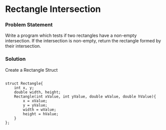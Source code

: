 # Rectangle Intersection

### Problem Statement

Write a program which tests if two rectangles have a non-empty intersection. If the intersection is non-empty, return the rectangle formed by their intersection.

### Solution

Create a Rectangle Struct

```

struct Rectangle{
    int x, y;
    double width, height;
    Rectangle(int xValue, int yValue, double wValue, double hValue){
        x = xValue;
        y = yValue;
        width = wValue;
        height = hValue;
    }
};

```


